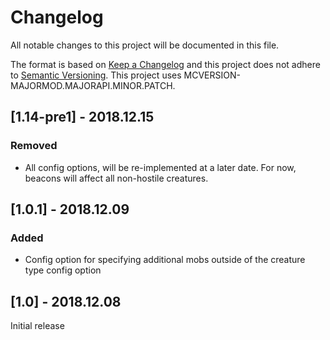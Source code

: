 # Changelog
All notable changes to this project will be documented in this file.

The format is based on [Keep a Changelog](http://keepachangelog.com/en/1.0.0/) and this project does not adhere to [Semantic Versioning](http://semver.org/spec/v2.0.0.html).
This project uses MCVERSION-MAJORMOD.MAJORAPI.MINOR.PATCH.

## [1.14-pre1] - 2018.12.15
### Removed
- All config options, will be re-implemented at a later date. For now, beacons will affect all non-hostile creatures.

## [1.0.1] - 2018.12.09
### Added
- Config option for specifying additional mobs outside of the creature type config option

## [1.0] - 2018.12.08
Initial release